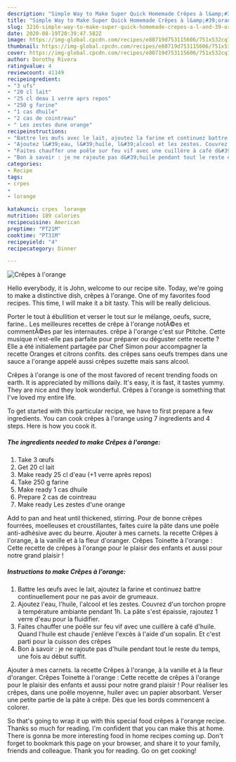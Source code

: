 ```yaml
---
description: "Simple Way to Make Super Quick Homemade Crêpes à l&amp;#39;orange"
title: "Simple Way to Make Super Quick Homemade Crêpes à l&amp;#39;orange"
slug: 3216-simple-way-to-make-super-quick-homemade-crepes-a-l-and-39-orange
date: 2020-08-19T20:39:47.582Z
image: https://img-global.cpcdn.com/recipes/e80719d753115606/751x532cq70/crepes-a-lorange-photo-principale-de-la-recette.jpg
thumbnail: https://img-global.cpcdn.com/recipes/e80719d753115606/751x532cq70/crepes-a-lorange-photo-principale-de-la-recette.jpg
cover: https://img-global.cpcdn.com/recipes/e80719d753115606/751x532cq70/crepes-a-lorange-photo-principale-de-la-recette.jpg
author: Dorothy Rivera
ratingvalue: 4
reviewcount: 41149
recipeingredient:
- "3 ufs"
- "20 cl lait"
- "25 cl deau 1 verre aprs repos"
- "250 g farine"
- "1 cas dhuile"
- "2 cas de cointreau"
- " Les zestes dune orange"
recipeinstructions:
- "Battre les œufs avec le lait, ajoutez la farine et continuez battre continuellement pour ne pas avoir de grumeaux."
- "Ajoutez l&#39;eau, l&#39;huile, l&#39;alcool et les zestes. Couvrez d&#39;un torchon propre à température ambiante pendant 1h. La pâte s&#39;est épaissie, rajoutez 1 verre d&#39;eau pour la fluidifier."
- "Faites chauffer une poêle sur feu vif avec une cuillère à café d&#39;huile. Quand l&#39;huile est chaude j&#39;enlève l&#39;excès à l&#39;aide d&#39;un sopalin. Et c&#39;est parti pour la cuisson des crêpes"
- "Bon à savoir : je ne rajoute pas d&#39;huile pendant tout le reste du temps, une fois au début suffit."
categories:
- Recipe
tags:
- crpes
- 
- lorange

katakunci: crpes  lorange 
nutrition: 189 calories
recipecuisine: American
preptime: "PT21M"
cooktime: "PT31M"
recipeyield: "4"
recipecategory: Dinner

---
```



![Crêpes à l&#39;orange](https://img-global.cpcdn.com/recipes/e80719d753115606/751x532cq70/crepes-a-lorange-photo-principale-de-la-recette.jpg)

Hello everybody, it is John, welcome to our recipe site. Today, we're going to make a distinctive dish, crêpes à l&#39;orange. One of my favorites food recipes. This time, I will make it a bit tasty. This will be really delicious.

Porter le tout à ébullition et verser le tout sur le mélange, oeufs, sucre, farine.. Les meilleures recettes de crêpe à l&#39;orange notÃ©es et commentÃ©es par les internautes. crêpe à l&#39;orange c&#39;est sur Ptitche. Cette musique n&#39;est-elle pas parfaite pour préparer ou déguster cette recette ? Elle a été initialement partagée par Chef Simon pour accompagner la recette Oranges et citrons confits. des crêpes sans oeufs trempes dans une sauce a l&#39;orange appelé aussi crêpes suzette mais sans alcool.

Crêpes à l&#39;orange is one of the most favored of recent trending foods on earth. It is appreciated by millions daily. It's easy, it is fast, it tastes yummy. They are nice and they look wonderful. Crêpes à l&#39;orange is something that I've loved my entire life.


To get started with this particular recipe, we have to first prepare a few ingredients. You can cook crêpes à l&#39;orange using 7 ingredients and 4 steps. Here is how you cook it.

<!--inarticleads1-->

##### The ingredients needed to make Crêpes à l&#39;orange:

1. Take 3 œufs
1. Get 20 cl lait
1. Make ready 25 cl d&#39;eau (+1 verre après repos)
1. Take 250 g farine
1. Make ready 1 cas dhuile
1. Prepare 2 cas de cointreau
1. Make ready  Les zestes d&#39;une orange


Add to pan and heat until thickened, stirring. Pour de bonne crêpes fourrées, moelleuses et croustillantes, faites cuire la pâte dans une poêle anti-adhésive avec du beurre. Ajouter à mes carnets. la recette Crêpes à l&#39;orange, à la vanille et à la fleur d&#39;oranger. Crêpes Toinette à l&#39;orange : Cette recette de crêpes à l&#39;orange pour le plaisir des enfants et aussi pour notre grand plaisir ! 

<!--inarticleads2-->

##### Instructions to make Crêpes à l&#39;orange:

1. Battre les œufs avec le lait, ajoutez la farine et continuez battre continuellement pour ne pas avoir de grumeaux.
1. Ajoutez l&#39;eau, l&#39;huile, l&#39;alcool et les zestes. Couvrez d&#39;un torchon propre à température ambiante pendant 1h. La pâte s&#39;est épaissie, rajoutez 1 verre d&#39;eau pour la fluidifier.
1. Faites chauffer une poêle sur feu vif avec une cuillère à café d&#39;huile. Quand l&#39;huile est chaude j&#39;enlève l&#39;excès à l&#39;aide d&#39;un sopalin. Et c&#39;est parti pour la cuisson des crêpes
1. Bon à savoir : je ne rajoute pas d&#39;huile pendant tout le reste du temps, une fois au début suffit.


Ajouter à mes carnets. la recette Crêpes à l&#39;orange, à la vanille et à la fleur d&#39;oranger. Crêpes Toinette à l&#39;orange : Cette recette de crêpes à l&#39;orange pour le plaisir des enfants et aussi pour notre grand plaisir ! Pour réaliser les crêpes, dans une poêle moyenne, huiler avec un papier absorbant. Verser une petite partie de la pâte à crêpe. Dès que les bords commencent à colorer. 

So that's going to wrap it up with this special food crêpes à l&#39;orange recipe. Thanks so much for reading. I'm confident that you can make this at home. There is gonna be more interesting food in home recipes coming up. Don't forget to bookmark this page on your browser, and share it to your family, friends and colleague. Thank you for reading. Go on get cooking!
